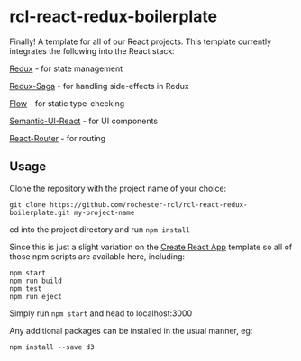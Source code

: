 # rcl-react-redux-boilerplate
Finally! A template for all of our React projects. This template currently integrates the following into the React stack:

[Redux](https://github.com/reactjs/redux) - for state management

[Redux-Saga](https://github.com/redux-saga/redux-saga) - for handling side-effects in Redux

[Flow](https://flowtype.org/) - for static type-checking

[Semantic-UI-React](http://react.semantic-ui.com/introduction) - for UI components

[React-Router](https://github.com/ReactTraining/react-router) - for routing


## Usage
Clone the repository with the project name of your choice:

`git clone https://github.com/rochester-rcl/rcl-react-redux-boilerplate.git my-project-name`

cd into the project directory and run `npm install`

Since this is just a slight variation on the [Create React App](https://github.com/facebookincubator/create-react-app) template so all of
those npm scripts are available here, including:

```
npm start
npm run build
npm test
npm run eject
```

Simply run `npm start` and head to localhost:3000

Any additional packages can be installed in the usual manner, eg:

` npm install --save d3 `
